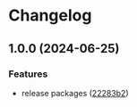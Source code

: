 # Changelog

## 1.0.0 (2024-06-25)


### Features

* release packages ([22283b2](https://github.com/nlemoine/local-bin-monorepo/commit/22283b264a73e8711de57c879bec51d414312896))
